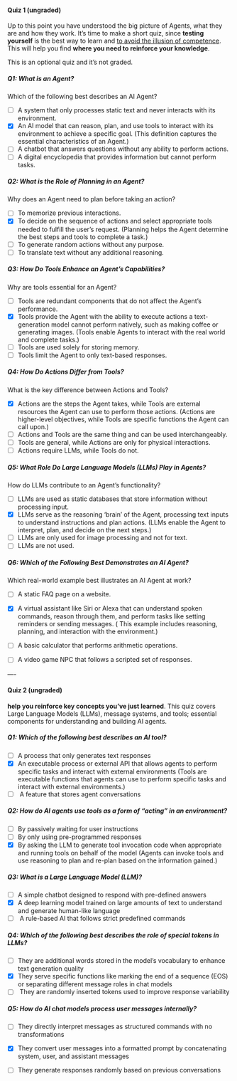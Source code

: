 


#### Quiz 1  (ungraded)
Up to this point you have understood the big picture of Agents, what they are and how they work. It’s time to make a short quiz, since **testing yourself** is the best way to learn and [to avoid the illusion of competence](https://www.coursera.org/lecture/learning-how-to-learn/illusions-of-competence-BuFzf). This will help you find **where you need to reinforce your knowledge**.

This is an optional quiz and it’s not graded.

##### Q1: What is an Agent?
Which of the following best describes an AI Agent?
- [ ] A system that only processes static text and never interacts with its environment. 
- [x] An AI model that can reason, plan, and use tools to interact with its environment to achieve a specific goal. (This definition captures the essential characteristics of an Agent.)
- [ ] A chatbot that answers questions without any ability to perform actions. 
- [ ] A digital encyclopedia that provides information but cannot perform tasks.

##### Q2: What is the Role of Planning in an Agent?
Why does an Agent need to plan before taking an action?
- [ ] To memorize previous interactions. 
- [x] To decide on the sequence of actions and select appropriate tools needed to fulfill the user’s request. (Planning helps the Agent determine the best steps and tools to complete a task.)
- [ ] To generate random actions without any purpose. 
- [ ] To translate text without any additional reasoning.

##### Q3: How Do Tools Enhance an Agent’s Capabilities?
Why are tools essential for an Agent?
- [ ] Tools are redundant components that do not affect the Agent’s performance. 
- [x] Tools provide the Agent with the ability to execute actions a text-generation model cannot perform natively, such as making coffee or generating images. (Tools enable Agents to interact with the real world and complete tasks.)
- [ ] Tools are used solely for storing memory. 
- [ ] Tools limit the Agent to only text-based responses.

##### Q4: How Do Actions Differ from Tools?
What is the key difference between Actions and Tools?

- [x] Actions are the steps the Agent takes, while Tools are external resources the Agent can use to perform those actions. (Actions are higher-level objectives, while Tools are specific functions the Agent can call upon.)
- [ ] Actions and Tools are the same thing and can be used interchangeably. 
- [ ] Tools are general, while Actions are only for physical interactions. 
- [ ] Actions require LLMs, while Tools do not.

##### Q5: What Role Do Large Language Models (LLMs) Play in Agents?
How do LLMs contribute to an Agent’s functionality?

- [ ] LLMs are used as static databases that store information without processing input. 
- [x] LLMs serve as the reasoning ‘brain’ of the Agent, processing text inputs to understand instructions and plan actions. (LLMs enable the Agent to interpret, plan, and decide on the next steps.)
- [ ] LLMs are only used for image processing and not for text. 
- [ ] LLMs are not used.

##### Q6: Which of the Following Best Demonstrates an AI Agent?
Which real-world example best illustrates an AI Agent at work?
- [ ] A static FAQ page on a website. 
- [x] A virtual assistant like Siri or Alexa that can understand spoken commands, reason through them, and perform tasks like setting reminders or sending messages. ( This example includes reasoning, planning, and interaction with the environment.)
- [ ] A basic calculator that performs arithmetic operations. 
- [ ] A video game NPC that follows a scripted set of responses.


—-

#### Quiz 2 (ungraded)
**help you reinforce key concepts you’ve just learned**.
This quiz covers Large Language Models (LLMs), message systems, and tools; essential components for understanding and building AI agents.

##### Q1: Which of the following best describes an AI tool?
- [ ] A process that only generates text responses
- [x] An executable process or external API that allows agents to perform specific tasks and interact with external environments (Tools are executable functions that agents can use to perform specific tasks and interact with external environments.) 
- [ ]  A feature that stores agent conversations

##### Q2: How do AI agents use tools as a form of “acting” in an environment?
- [ ] By passively waiting for user instructions
- [ ] By only using pre-programmed responses
- [x] By asking the LLM to generate tool invocation code when appropriate and running tools on behalf of the model (Agents can invoke tools and use reasoning to plan and re-plan based on the information gained.)

##### Q3: What is a Large Language Model (LLM)?
- [ ] A simple chatbot designed to respond with pre-defined answers
- [x] A deep learning model trained on large amounts of text to understand and generate human-like language
- [ ]  A rule-based AI that follows strict predefined commands

##### Q4: Which of the following best describes the role of special tokens in LLMs?
- [ ] They are additional words stored in the model’s vocabulary to enhance text generation quality
- [x] They serve specific functions like marking the end of a sequence (EOS) or separating different message roles in chat models
- [ ]  They are randomly inserted tokens used to improve response variability

##### Q5: How do AI chat models process user messages internally?
- [ ] They directly interpret messages as structured commands with no transformations
- [x] They convert user messages into a formatted prompt by concatenating system, user, and assistant messages
- [ ] They generate responses randomly based on previous conversations



 
